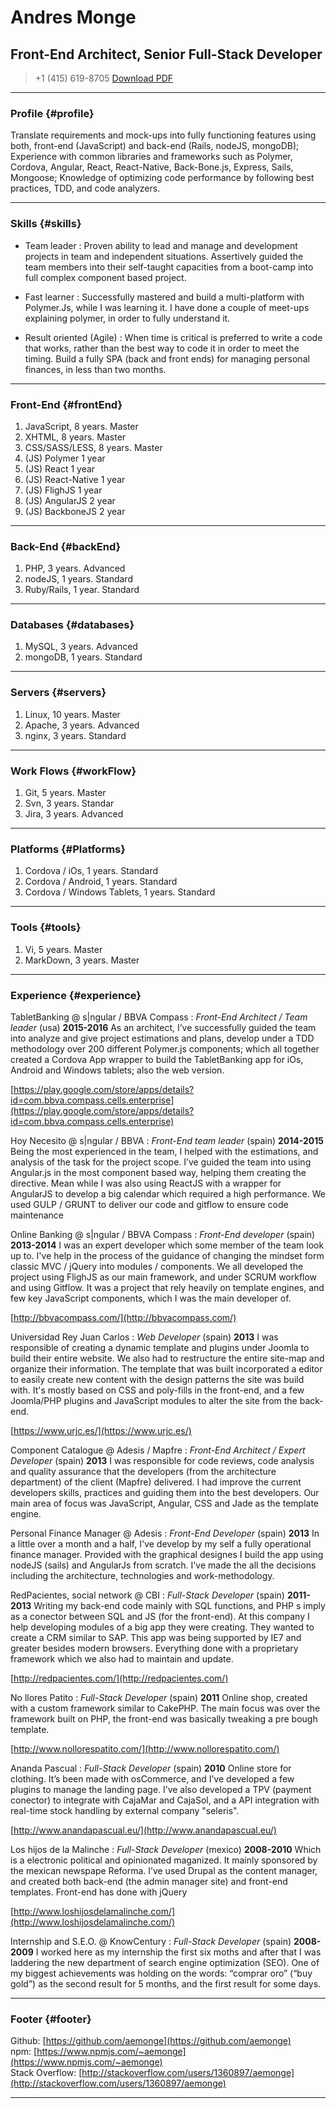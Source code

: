 # Andres Monge
## Front-End Architect, Senior Full-Stack Developer

> +1 (415) 619-8705
> [Download PDF](resume.pdf)

------

### Profile {#profile}

Translate requirements and mock-ups into fully functioning features using both, front-end (JavaScript) and back-end (Rails, nodeJS, mongoDB); Experience with common libraries and frameworks such as Polymer, Cordova, Angular, React, React-Native, Back-Bone.js, Express, Sails, Mongoose; Knowledge of optimizing code performance by following best practices, TDD, and code analyzers.

------

### Skills {#skills}

* Team leader
  : Proven ability to lead and manage and development projects in team and independent situations. Assertively guided the
  team members into their self-taught capacities from a boot-camp into full complex component based project.

* Fast learner
  : Successfully mastered and build a multi-platform with Polymer.Js, while I was learning it. I have done a
  couple of meet-ups explaining polymer, in order to fully understand it.

* Result oriented (Agile)
  : When time is critical is preferred to write a code that works, rather than the best way to code it in order to meet
  the timing. Build a fully SPA (back and front ends) for managing personal finances, in less than two months.

-------

### Front-End {#frontEnd}

1. JavaScript, 8 years. Master
1. XHTML, 8 years. Master
1. CSS/SASS/LESS, 8 years. Master
1. (JS) Polymer 1 year
1. (JS) React 1 year
1. (JS) React-Native 1 year
1. (JS) FlighJS 1 year
1. (JS) AngularJS 2 year
1. (JS) BackboneJS 2 year

-------

### Back-End {#backEnd}

1. PHP, 3 years. Advanced
1. nodeJS, 1 years. Standard
1. Ruby/Rails, 1 year. Standard

-------

### Databases {#databases}

1. MySQL, 3 years. Advanced
1. mongoDB, 1 years. Standard

-------

### Servers {#servers}

1. Linux, 10 years. Master
1. Apache, 3 years. Advanced
1. nginx, 3 years. Standard

-------

### Work Flows {#workFlow}

1. Git, 5 years. Master
1. Svn, 3 years. Standar
1. Jira, 3 years. Advanced

-------

### Platforms {#Platforms}

1. Cordova / iOs, 1 years. Standard
1. Cordova / Android, 1 years. Standard
1. Cordova / Windows Tablets, 1 years. Standard

-------

### Tools {#tools}

1. Vi, 5 years. Master
1. MarkDown, 3 years. Master

------

### Experience {#experience}

TabletBanking @ s|ngular / BBVA Compass
: *Front-End Architect / Team leader* (usa)
  __2015-2016__
 As an architect, I’ve successfully guided the team into analyze and give project estimations and plans, develop under a TDD methodology over 200 different Polymer.js components; which all together created a Cordova App wrapper to build the TabletBanking app for iOs, Android and Windows tablets; also the web version.

 [https://play.google.com/store/apps/details?id=com.bbva.compass.cells.enterprise](https://play.google.com/store/apps/details?id=com.bbva.compass.cells.enterprise)

Hoy Necesito @ s|ngular / BBVA
: *Front-End team leader* (spain)
  __2014-2015__
 Being the most experienced in the team, I helped with the estimations, and analysis of the task for the project scope. I’ve guided the team into using Angular.js in the most component based way, helping them creating the directive. Mean while I was also using ReactJS with a wrapper for AngularJS to develop a big calendar which required a high performance. We used GULP / GRUNT to deliver our code and git­flow to ensure code maintenance

Online Banking @ s|ngular / BBVA Compass
: *Front-End developer* (spain)
  __2013-2014__
 I was an expert developer which some member of the team look up to. I've help in the process of the guidance of changing the mindset form classic MVC / jQuery into modules / components. We all developed the project using FlighJS as our main framework, and under SCRUM workflow and using Git­flow. It was a project that rely heavily on template engines, and few key JavaScript components, which I was the main developer of.

 [http://bbvacompass.com/](http://bbvacompass.com/)

Universidad Rey Juan Carlos
: *Web Developer* (spain)
  __2013__
 I was responsible of creating a dynamic template and plugins under Joomla to build their entire website. We also had to restructure the entire site-map and organize their information. The template that was built incorporated a editor to easily create new content with the design patterns the site was build with. It's mostly based on CSS and poly-fills in the front-end, and a few Joomla/PHP plugins and JavaScript modules to alter the site from the back-end.

 [https://www.urjc.es/](https://www.urjc.es/)

Component Catalogue @ Adesis / Mapfre
: *Front-End Architect / Expert Developer* (spain)
  __2013__
 I was responsible for code reviews, code analysis and quality assurance that the developers (from the architecture
 department) of the client (Mapfre) delivered. I had improve the current developers skills, practices and guiding them into the best developers. Our main area of focus was JavaScript, Angular, CSS and Jade as the template engine.

Personal Finance Manager @ Adesis
: *Front-End Developer* (spain)
  __2013__
 In a little over a month and a half, I've develop by my self a fully operational finance manager. Provided with the
 graphical designes I build the app using nodeJS (sails) and AngularJs from scratch. I've made the all the decisions including the architecture, technologies and work-methodology.

RedPacientes, social network @ CBI
: *Full-Stack Developer* (spain)
 __2011-2013__
 Writing my back-end code mainly with SQL functions, and PHP s imply as a conector between SQL and JS (for the front-end).
 At this company I help developing modules of a big app they were creating. They wanted to create a CRM similar to SAP. This app was being supported by IE7 and greater besides modern browsers. Everything done with a proprietary framework which we also had to maintain and update.

 [http://redpacientes.com/](http://redpacientes.com/)

No llores Patito
: *Full-Stack Developer* (spain)
 __2011__
 Online shop, created with a custom framework similar to CakePHP. The main focus was over the framework built on PHP,
 the front-end was basically tweaking a pre bough template.

 [http://www.nollorespatito.com/](http://www.nollorespatito.com/)

Ananda Pascual
: *Full-Stack Developer* (spain)
 __2010__
 Online store for clothing. It’s been made with osCommerce, and I’ve developed a few plugins to manage the landing page.
 I’ve also developed a TPV (payment conector) to integrate with CajaMar and CajaSol,  and a API integration with real-time stock handling by
 external company "seleris".

 [http://www.anandapascual.eu/](http://www.anandapascual.eu/)

Los hijos de la Malinche
: *Full-Stack Developer* (mexico)
 __2008-2010__
 Which is a electronic political and opinionated maganized. It mainly sponsored by the mexican newspape Reforma. I’ve
 used Drupal as the content manager, and created both back-end (the admin manager site) and front-end templates. Front-end has done with jQuery

 [http://www.loshijosdelamalinche.com/](http://www.loshijosdelamalinche.com/)

Internship and S.E.O. @ KnowCentury
: *Full-Stack Developer* (spain)
 __2008-2009__
 I worked here as my internship the first six moths and after that I was laddering the new department of search engine optimization (SEO). One of my biggest achievements was holding on the words: “comprar oro” (“buy gold”) as the second result for 5 months, and the first result for some days.

------

### Footer {#footer}

Github: [https://github.com/aemonge](https://github.com/aemonge)
<br />
npm: [https://www.npmjs.com/~aemonge](https://www.npmjs.com/~aemonge)
<br />
Stack Overflow: [http://stackoverflow.com/users/1360897/aemonge](http://stackoverflow.com/users/1360897/aemonge)

------

